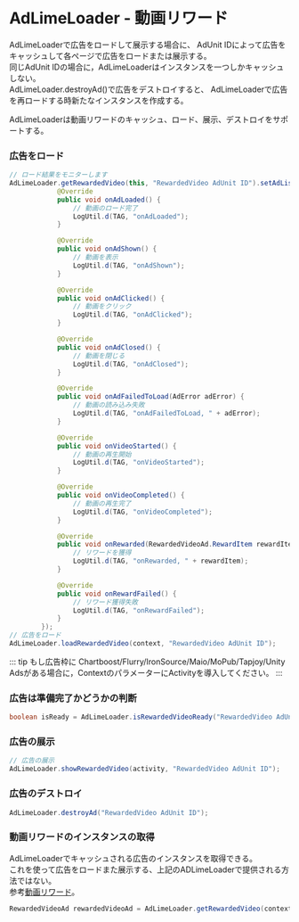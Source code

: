 # AdLimeLoader - 動画リワード
AdLimeLoaderで広告をロードして展示する場合に、 AdUnit IDによって広告をキャッシュして各ページで広告をロードまたは展示する。<br>
同じAdUnit IDの場合に，AdLimeLoaderはインスタンスを一つしかキャッシュしない。<br>
AdLimeLoader.destroyAd()で広告をデストロイすると、  AdLimeLoaderで広告を再ロードする時新たなインスタンスを作成する。

AdLimeLoaderは動画リワードのキャッシュ、ロード、展示、デストロイをサポートする。

### 広告をロード
```java
// ロード結果をモニターします
AdLimeLoader.getRewardedVideo(this, "RewardedVideo AdUnit ID").setAdListener(new SimpleRewardedVideoAdListener() {
            @Override
            public void onAdLoaded() {
                // 動画のロード完了
                LogUtil.d(TAG, "onAdLoaded");
            }

            @Override
            public void onAdShown() {
                // 動画を表示
                LogUtil.d(TAG, "onAdShown");
            }

            @Override
            public void onAdClicked() {
                // 動画をクリック
                LogUtil.d(TAG, "onAdClicked");
            }

            @Override
            public void onAdClosed() {
                // 動画を閉じる
                LogUtil.d(TAG, "onAdClosed");
            }

            @Override
            public void onAdFailedToLoad(AdError adError) {
                // 動画の読み込み失敗
                LogUtil.d(TAG, "onAdFailedToLoad, " + adError);
            }

            @Override
            public void onVideoStarted() {
                // 動画の再生開始
                LogUtil.d(TAG, "onVideoStarted");
            }

            @Override
            public void onVideoCompleted() {
                // 動画の再生完了
                LogUtil.d(TAG, "onVideoCompleted");
            }

            @Override
            public void onRewarded(RewardedVideoAd.RewardItem rewardItem) {
                // リワードを獲得
                LogUtil.d(TAG, "onRewarded, " + rewardItem);
            }

            @Override
            public void onRewardFailed() {
                // リワード獲得失敗
                LogUtil.d(TAG, "onRewardFailed");
            }
        });
// 広告をロード
AdLimeLoader.loadRewardedVideo(context, "RewardedVideo AdUnit ID");
```

::: tip
もし広告枠に Chartboost/Flurry/IronSource/Maio/MoPub/Tapjoy/Unity Adsがある場合に，ContextのパラメーターにActivityを導入してください。
:::

### 広告は準備完了かどうかの判断
```java
boolean isReady = AdLimeLoader.isRewardedVideoReady("RewardedVideo AdUnit ID");
```

### 広告の展示
```java
// 広告の展示
AdLimeLoader.showRewardedVideo(activity, "RewardedVideo AdUnit ID");
```

### 広告のデストロイ
```java
AdLimeLoader.destroyAd("RewardedVideo AdUnit ID");
```

### 動画リワードのインスタンスの取得
AdLimeLoaderでキャッシュされる広告のインスタンスを取得できる。<br>
これを使って広告をロードまた展示する、上記のADLimeLoaderで提供される方法ではない。<br>
参考[動画リワード](./rewarded.md)。
```java
RewardedVideoAd rewardedVideoAd = AdLimeLoader.getRewardedVideo(context, "RewardedVideo AdUnit ID");
```
